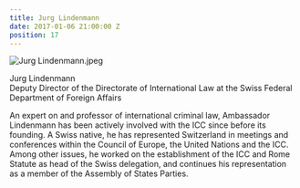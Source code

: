 ```yaml
---
title: Jurg Lindenmann
date: 2017-01-06 21:00:00 Z
position: 17
---
```


![Jurg Lindenmann.jpeg](/uploads/Jurg%20Lindenmann.jpeg)

Jurg Lindenmann <br> Deputy Director of the Directorate of International Law at the Swiss Federal Department of Foreign Affairs


An expert on and professor of international criminal law, Ambassador Lindenmann has been actively involved with the ICC since before its founding. A Swiss native, he has represented Switzerland in meetings and conferences within the Council of Europe, the United Nations and the ICC. Among other issues, he worked on the establishment of the ICC and Rome Statute as head of the Swiss delegation, and continues his representation as a member of the Assembly of States Parties.
